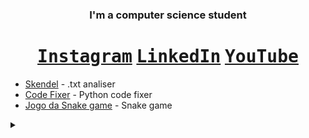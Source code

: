 


<div align="center">
    
### I'm a computer science student
    
# <kbd>[Instagram](https://www.instagram.com/henrique_reinaldi)</kbd> <kbd>[LinkedIn](www.linkedin.com/in/henrique-reinaldi-4aa720364)</kbd> <kbd>[YouTube](https://www.youtube.com/@HenriqueReinaldi)</kbd>
</div>

* [Skendel](https://github.com/HenriqF/skendel) - .txt analiser
* [Code Fixer](https://github.com/HenriqF/PythonCodeFixer) - Python code fixer
* [Jogo da Snake game](https://github.com/HenriqF/Jogo-da-Snake-game) - Snake game


</div>
<details>
<summary></summary>
    <div align="center"> 
        <img align=center alt="r" src="https://i.imgur.com/dy24WV6.jpeg"/>
    </div>

</details>

